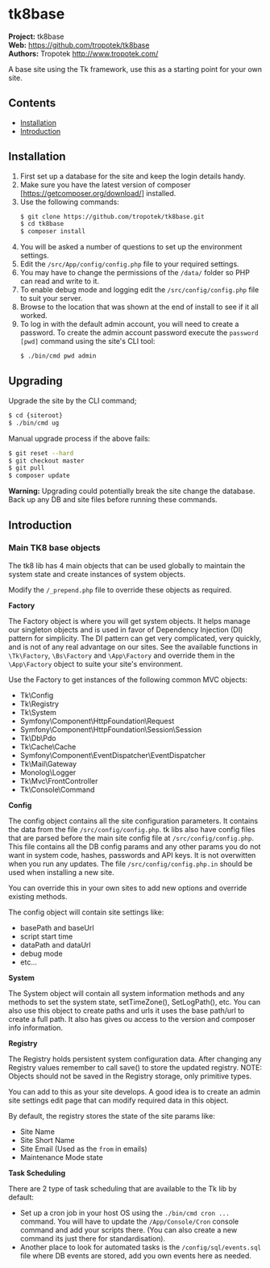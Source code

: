 # tk8base

__Project:__ tk8base    
__Web:__ <https://github.com/tropotek/tk8base>  
__Authors:__ Tropotek <http://www.tropotek.com/>

A base site using the Tk framework, use this as a starting point for your own site.

## Contents

- [Installation](#installation)
- [Introduction](#introduction)

## Installation

1. First set up a database for the site and keep the login details handy.
2. Make sure you have the latest version of composer [https://getcomposer.org/download/] installed.
3. Use the following commands:
    ```bash
    $ git clone https://github.com/tropotek/tk8base.git
    $ cd tk8base
    $ composer install
    ````
4. You will be asked a number of questions to set up the environment settings.
5. Edit the `/src/App/config/config.php` file to your required settings.
6. You may have to change the permissions of the `/data/` folder so PHP can read and write to it.
7. To enable debug mode and logging edit the `/src/config/config.php` file to suit your server.
8. Browse to the location that was shown at the end of install to see if it all worked.
9. To log in with the default admin account, you will need to create a password.
   To create the admin account password execute the `password [pwd]` command using the site's CLI tool:
    ```bash
    $ ./bin/cmd pwd admin
    ```


## Upgrading

Upgrade the site by the CLI command;
```bash
$ cd {siteroot}
$ ./bin/cmd ug
```

Manual upgrade process if the above fails:
```bash
$ git reset --hard
$ git checkout master
$ git pull
$ composer update
```

__Warning:__ Upgrading could potentially break the site change the database. Back up any DB and
site files before running these commands.


## Introduction

### Main TK8 base objects

The tk8 lib has 4 main objects that can be used globally to maintain the
system state and create instances of system objects.

Modify the `/_prepend.php` file to override these objects as required.


__Factory__

The Factory object is where you will get system objects.
It helps manage our singleton objects and is used in favor of Dependency Injection (DI) pattern for simplicity.
The DI pattern can get very complicated, very quickly, and is not of any real advantage on our sites.
See the available functions in `\Tk\Factory`, `\Bs\Factory` and `\App\Factory` and override them
in the `\App\Factory` object to suite your site's environment.


Use the Factory to get instances of the following common MVC objects:
- Tk\Config
- Tk\Registry
- Tk\System
- Symfony\Component\HttpFoundation\Request
- Symfony\Component\HttpFoundation\Session\Session
- Tk\Db\Pdo
- Tk\Cache\Cache
- Symfony\Component\EventDispatcher\EventDispatcher
- Tk\Mail\Gateway
- Monolog\Logger
- Tk\Mvc\FrontController
- Tk\Console\Command


__Config__

The config object contains all the site configuration parameters. It contains the data from
the file `/src/config/config.php`. tk libs also have config files that are parsed before the
main site config file at `/src/config/config.php`. This file contains all the DB config params and
any other params you do not want in system code, hashes, passwords and API keys. It is not overwitten
when you run any updates. The file `/src/config/config.php.in` should be used when installing a new site.

You can override this in your own sites to add new options and override existing methods.

The config object will contain site settings like:
- basePath and baseUrl
- script start time
- dataPath and dataUrl
- debug mode
- etc...


__System__

The System object will contain all system information methods
and any methods to set the system state, setTimeZone(), SetLogPath(), etc.
You can also use this object to create paths and urls it uses the base path/url to create a full path.
It also has gives ou access to the version and composer info information.


__Registry__

The Registry holds persistent system configuration data.
After changing any Registry values remember to call save() to store the updated registry.
NOTE: Objects should not be saved in the Registry storage, only primitive types.

You can add to this as your site develops. A good idea is to create an admin site settings edit page
that can modify required data in this object.

By default, the registry stores the state of the site params like:
- Site Name
- Site Short Name
- Site Email (Used as the `from` in emails)
- Maintenance Mode state


__Task Scheduling__

There are 2 type of task scheduling that are available to the Tk lib by default:
- Set up a cron job in your host OS using the `./bin/cmd cron ...` command. You will
  have to update the `/App/Console/Cron` console command and add your scripts there.
  (You can also create a new command its just there for standardisation).
- Another place to look for automated tasks is the `/config/sql/events.sql` file
  where DB events are stored, add you own events here as needed.



